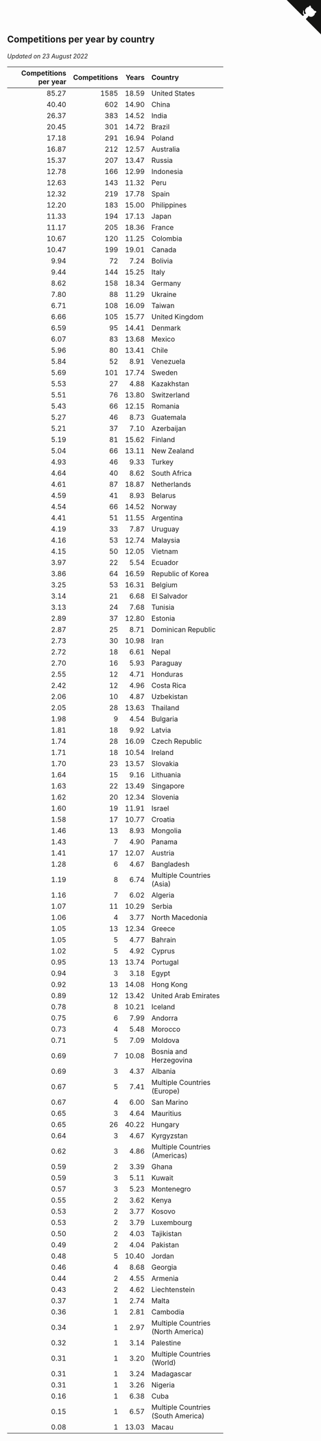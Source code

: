 ## Competitions per year by country

*Updated on 23 August 2022*

| Competitions per year | Competitions | Years | Country |
| ---: | ---: | ---: | :--- |
| 85.27 | 1585 | 18.59 | United States |
| 40.40 | 602 | 14.90 | China |
| 26.37 | 383 | 14.52 | India |
| 20.45 | 301 | 14.72 | Brazil |
| 17.18 | 291 | 16.94 | Poland |
| 16.87 | 212 | 12.57 | Australia |
| 15.37 | 207 | 13.47 | Russia |
| 12.78 | 166 | 12.99 | Indonesia |
| 12.63 | 143 | 11.32 | Peru |
| 12.32 | 219 | 17.78 | Spain |
| 12.20 | 183 | 15.00 | Philippines |
| 11.33 | 194 | 17.13 | Japan |
| 11.17 | 205 | 18.36 | France |
| 10.67 | 120 | 11.25 | Colombia |
| 10.47 | 199 | 19.01 | Canada |
| 9.94 | 72 | 7.24 | Bolivia |
| 9.44 | 144 | 15.25 | Italy |
| 8.62 | 158 | 18.34 | Germany |
| 7.80 | 88 | 11.29 | Ukraine |
| 6.71 | 108 | 16.09 | Taiwan |
| 6.66 | 105 | 15.77 | United Kingdom |
| 6.59 | 95 | 14.41 | Denmark |
| 6.07 | 83 | 13.68 | Mexico |
| 5.96 | 80 | 13.41 | Chile |
| 5.84 | 52 | 8.91 | Venezuela |
| 5.69 | 101 | 17.74 | Sweden |
| 5.53 | 27 | 4.88 | Kazakhstan |
| 5.51 | 76 | 13.80 | Switzerland |
| 5.43 | 66 | 12.15 | Romania |
| 5.27 | 46 | 8.73 | Guatemala |
| 5.21 | 37 | 7.10 | Azerbaijan |
| 5.19 | 81 | 15.62 | Finland |
| 5.04 | 66 | 13.11 | New Zealand |
| 4.93 | 46 | 9.33 | Turkey |
| 4.64 | 40 | 8.62 | South Africa |
| 4.61 | 87 | 18.87 | Netherlands |
| 4.59 | 41 | 8.93 | Belarus |
| 4.54 | 66 | 14.52 | Norway |
| 4.41 | 51 | 11.55 | Argentina |
| 4.19 | 33 | 7.87 | Uruguay |
| 4.16 | 53 | 12.74 | Malaysia |
| 4.15 | 50 | 12.05 | Vietnam |
| 3.97 | 22 | 5.54 | Ecuador |
| 3.86 | 64 | 16.59 | Republic of Korea |
| 3.25 | 53 | 16.31 | Belgium |
| 3.14 | 21 | 6.68 | El Salvador |
| 3.13 | 24 | 7.68 | Tunisia |
| 2.89 | 37 | 12.80 | Estonia |
| 2.87 | 25 | 8.71 | Dominican Republic |
| 2.73 | 30 | 10.98 | Iran |
| 2.72 | 18 | 6.61 | Nepal |
| 2.70 | 16 | 5.93 | Paraguay |
| 2.55 | 12 | 4.71 | Honduras |
| 2.42 | 12 | 4.96 | Costa Rica |
| 2.06 | 10 | 4.87 | Uzbekistan |
| 2.05 | 28 | 13.63 | Thailand |
| 1.98 | 9 | 4.54 | Bulgaria |
| 1.81 | 18 | 9.92 | Latvia |
| 1.74 | 28 | 16.09 | Czech Republic |
| 1.71 | 18 | 10.54 | Ireland |
| 1.70 | 23 | 13.57 | Slovakia |
| 1.64 | 15 | 9.16 | Lithuania |
| 1.63 | 22 | 13.49 | Singapore |
| 1.62 | 20 | 12.34 | Slovenia |
| 1.60 | 19 | 11.91 | Israel |
| 1.58 | 17 | 10.77 | Croatia |
| 1.46 | 13 | 8.93 | Mongolia |
| 1.43 | 7 | 4.90 | Panama |
| 1.41 | 17 | 12.07 | Austria |
| 1.28 | 6 | 4.67 | Bangladesh |
| 1.19 | 8 | 6.74 | Multiple Countries (Asia) |
| 1.16 | 7 | 6.02 | Algeria |
| 1.07 | 11 | 10.29 | Serbia |
| 1.06 | 4 | 3.77 | North Macedonia |
| 1.05 | 13 | 12.34 | Greece |
| 1.05 | 5 | 4.77 | Bahrain |
| 1.02 | 5 | 4.92 | Cyprus |
| 0.95 | 13 | 13.74 | Portugal |
| 0.94 | 3 | 3.18 | Egypt |
| 0.92 | 13 | 14.08 | Hong Kong |
| 0.89 | 12 | 13.42 | United Arab Emirates |
| 0.78 | 8 | 10.21 | Iceland |
| 0.75 | 6 | 7.99 | Andorra |
| 0.73 | 4 | 5.48 | Morocco |
| 0.71 | 5 | 7.09 | Moldova |
| 0.69 | 7 | 10.08 | Bosnia and Herzegovina |
| 0.69 | 3 | 4.37 | Albania |
| 0.67 | 5 | 7.41 | Multiple Countries (Europe) |
| 0.67 | 4 | 6.00 | San Marino |
| 0.65 | 3 | 4.64 | Mauritius |
| 0.65 | 26 | 40.22 | Hungary |
| 0.64 | 3 | 4.67 | Kyrgyzstan |
| 0.62 | 3 | 4.86 | Multiple Countries (Americas) |
| 0.59 | 2 | 3.39 | Ghana |
| 0.59 | 3 | 5.11 | Kuwait |
| 0.57 | 3 | 5.23 | Montenegro |
| 0.55 | 2 | 3.62 | Kenya |
| 0.53 | 2 | 3.77 | Kosovo |
| 0.53 | 2 | 3.79 | Luxembourg |
| 0.50 | 2 | 4.03 | Tajikistan |
| 0.49 | 2 | 4.04 | Pakistan |
| 0.48 | 5 | 10.40 | Jordan |
| 0.46 | 4 | 8.68 | Georgia |
| 0.44 | 2 | 4.55 | Armenia |
| 0.43 | 2 | 4.62 | Liechtenstein |
| 0.37 | 1 | 2.74 | Malta |
| 0.36 | 1 | 2.81 | Cambodia |
| 0.34 | 1 | 2.97 | Multiple Countries (North America) |
| 0.32 | 1 | 3.14 | Palestine |
| 0.31 | 1 | 3.20 | Multiple Countries (World) |
| 0.31 | 1 | 3.24 | Madagascar |
| 0.31 | 1 | 3.26 | Nigeria |
| 0.16 | 1 | 6.38 | Cuba |
| 0.15 | 1 | 6.57 | Multiple Countries (South America) |
| 0.08 | 1 | 13.03 | Macau |


<a href="https://github.com/JustinTimeCuber/wca_statistics" class="github-corner" aria-label="View source on Github"><svg width="80" height="80" viewBox="0 0 250 250" style="fill:#151513; color:#fff; position: absolute; top: 0; border: 0; right: 0;" aria-hidden="true"><path d="M0,0 L115,115 L130,115 L142,142 L250,250 L250,0 Z"></path><path d="M128.3,109.0 C113.8,99.7 119.0,89.6 119.0,89.6 C122.0,82.7 120.5,78.6 120.5,78.6 C119.2,72.0 123.4,76.3 123.4,76.3 C127.3,80.9 125.5,87.3 125.5,87.3 C122.9,97.6 130.6,101.9 134.4,103.2" fill="currentColor" style="transform-origin: 130px 106px;" class="octo-arm"></path><path d="M115.0,115.0 C114.9,115.1 118.7,116.5 119.8,115.4 L133.7,101.6 C136.9,99.2 139.9,98.4 142.2,98.6 C133.8,88.0 127.5,74.4 143.8,58.0 C148.5,53.4 154.0,51.2 159.7,51.0 C160.3,49.4 163.2,43.6 171.4,40.1 C171.4,40.1 176.1,42.5 178.8,56.2 C183.1,58.6 187.2,61.8 190.9,65.4 C194.5,69.0 197.7,73.2 200.1,77.6 C213.8,80.2 216.3,84.9 216.3,84.9 C212.7,93.1 206.9,96.0 205.4,96.6 C205.1,102.4 203.0,107.8 198.3,112.5 C181.9,128.9 168.3,122.5 157.7,114.1 C157.9,116.9 156.7,120.9 152.7,124.9 L141.0,136.5 C139.8,137.7 141.6,141.9 141.8,141.8 Z" fill="currentColor" class="octo-body"></path></svg></a><style>.github-corner:hover .octo-arm{animation:octocat-wave 560ms ease-in-out}@keyframes octocat-wave{0%,100%{transform:rotate(0)}20%,60%{transform:rotate(-25deg)}40%,80%{transform:rotate(10deg)}}@media (max-width:500px){.github-corner:hover .octo-arm{animation:none}.github-corner .octo-arm{animation:octocat-wave 560ms ease-in-out}}</style>
